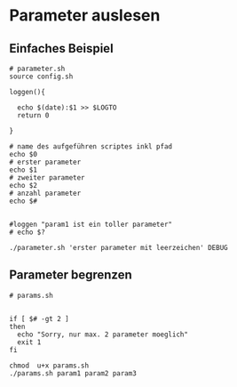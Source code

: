# Parameter auslesen 

## Einfaches Beispiel 

```
# parameter.sh 
source config.sh

loggen(){

  echo $(date):$1 >> $LOGTO
  return 0

}

# name des aufgeführen scriptes inkl pfad
echo $0
# erster parameter 
echo $1
# zweiter parameter 
echo $2
# anzahl parameter 
echo $#


#loggen "param1 ist ein toller parameter"
# echo $?

```

```
./parameter.sh 'erster parameter mit leerzeichen' DEBUG 

```

## Parameter begrenzen 

```
# params.sh 


if [ $# -gt 2 ]
then
  echo "Sorry, nur max. 2 parameter moeglich"
  exit 1
fi

```


```
chmod  u+x params.sh
./params.sh param1 param2 param3 
```
